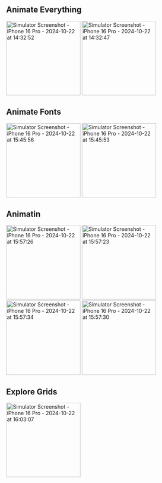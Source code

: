 ## Animate Everything   
<img src="https://github.com/user-attachments/assets/261d2662-cbec-479b-a381-b165e612fa2a" alt="Simulator Screenshot - iPhone 16 Pro - 2024-10-22 at 14:32:52" width="200" />
<img src="https://github.com/user-attachments/assets/11b89107-344e-4d37-a4f4-715a9ce51432" alt="Simulator Screenshot - iPhone 16 Pro - 2024-10-22 at 14:32:47" width="200" />

## Animate Fonts

<img src="https://github.com/user-attachments/assets/ce6fef7b-d019-4a7c-830b-7ee8a5399d57" alt="Simulator Screenshot - iPhone 16 Pro - 2024-10-22 at 15:45:56" width="200" />
<img src="https://github.com/user-attachments/assets/bfa2dfb8-82e3-4e24-be3e-68e5b9414346" alt="Simulator Screenshot - iPhone 16 Pro - 2024-10-22 at 15:45:53" width="200" />


## Animatin 

<img src="https://github.com/user-attachments/assets/3c913de8-53d0-473f-a89a-5eb47643f77a" alt="Simulator Screenshot - iPhone 16 Pro - 2024-10-22 at 15:57:26" width="200" />
<img src="https://github.com/user-attachments/assets/4599e211-55e2-4b16-ad2a-64751555b5bf" alt="Simulator Screenshot - iPhone 16 Pro - 2024-10-22 at 15:57:23" width="200" />
<img src="https://github.com/user-attachments/assets/d91945c5-c3aa-42c4-8b7b-f054ca2cbc00" alt="Simulator Screenshot - iPhone 16 Pro - 2024-10-22 at 15:57:34" width="200" />
<img src="https://github.com/user-attachments/assets/d08e3838-eb73-4690-9841-b7df2e409a0f" alt="Simulator Screenshot - iPhone 16 Pro - 2024-10-22 at 15:57:30" width="200" />

## Explore Grids

<img src="https://github.com/user-attachments/assets/b3474e74-0866-484e-80a6-2fd57e9f632f" alt="Simulator Screenshot - iPhone 16 Pro - 2024-10-22 at 16:03:07" width="200" />






